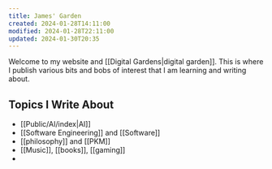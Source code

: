 ```yaml
---
title: James' Garden
created: 2024-01-28T14:11:00
modified: 2024-01-28T22:11:00
updated: 2024-01-30T20:35
---
```

Welcome to my website and [[Digital Gardens|digital garden]]. This is where I publish various bits and bobs of interest that I am learning and writing about. 


## Topics I Write About

 - [[Public/AI/index|AI]]
 - [[Software Engineering]] and [[Software]]
 - [[philosophy]] and [[PKM]]
 - [[Music]], [[books]], [[gaming]]
 - 
